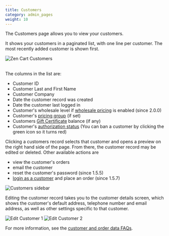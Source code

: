 ```yaml
---
title: Customers
category: admin_pages
weight: 10
---
```


The Customers page allows you to view your customers. 

It shows your customers in a paginated list, with one line per customer. 
The most recently added customer is shown first. 

<img src="/images/customers_list.png" alt="Zen Cart Customers" />
<br><br>

The columns in the list are: 

- Customer ID
- Customer Last and First Name 
- Customer Company 
- Date the customer record was created
- Date the customer last logged in 
- Customer's wholesale level if [wholesale pricing](/user/products/wholesale_pricing/) is enabled (since 2.0.0)
- Customer's [pricing group](/user/admin_pages/customers/group_pricing/) (if set) 
- Customers [Gift Certificate](/user/order_total/gift_certificates/) balance (if any)
- Customer's [authorization status](/user/orders/customer_approval/) (You can ban a customer by clicking the green icon so it turns red)
 
Clicking a customers record selects that customer and opens a preview on the right hand side of the page.  From there, the customer record may be edited or deleted.  Other available actions are 

- view the customer's orders
- email the customer
- reset the customer's password (since 1.5.5) 
- [login as a customer](/user/running/login_as_customer/) and place an order (since 1.5.7) 

![Customers sidebar](/images/customers_sidebar.png)

Editing the customer record takes you to the customer details screen, which shows the customer's default address, telephone number and email address, as well as other settings specific to that customer. 

![Edit Customer 1](/images/edit_customer_1.gif)
![Edit Customer 2](/images/edit_customer_2.gif)


For more information, see the [customer and order data FAQs](/user/orders/). 
